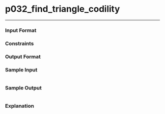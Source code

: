# p032_find_triangle_codility
---

### Input Format 

### Constraints

### Output Format 

### Sample Input
```
```
### Sample Output
```
```
### Explanation

